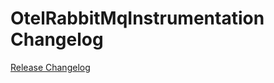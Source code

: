 # OtelRabbitMqInstrumentation Changelog

[Release Changelog](https://github.com/spryker/open-telemetry/releases)
